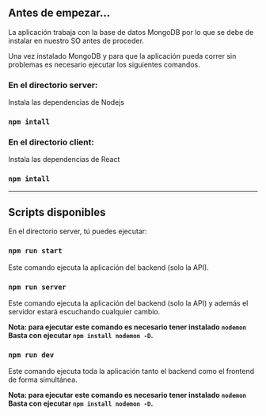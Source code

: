 ## Antes de empezar...

La aplicación trabaja con la base de datos MongoDB por lo que se debe de instalar en nuestro SO antes de proceder.

Una vez instalado MongoDB y para que la aplicación pueda correr sin problemas es necesario ejecutar los siguientes comandos.

### En el directorio server:

Instala las dependencias de Nodejs

### `npm intall`

### En el directorio client:

Instala las dependencias de React

### `npm intall`

---

## Scripts disponibles

En el directorio server, tú puedes ejecutar:

### `npm run start`

Este comando ejecuta la aplicación del backend (solo la API).

### `npm run server`

Este comando ejecuta la aplicación del backend (solo la API) y además el servidor estará escuchando cualquier cambio.

**Nota: para ejecutar este comando es necesario tener instalado `nodemon`<br />Basta con ejecutar `npm install nodemon -D`.**

### `npm run dev`

Este comando ejecuta toda la aplicación tanto el backend como el frontend de forma simultánea.

**Nota: para ejecutar este comando es necesario tener instalado `nodemon`<br />Basta con ejecutar `npm install nodemon -D`.**